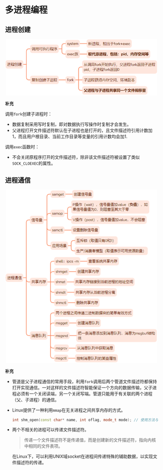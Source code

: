 # 多进程编程

## 进程创建
<div align=center>
<img src="./imgs/10_1.png" width=500>
</div>

**补充**

调用`fork`创建子进程时：
- 数据复制采用写时复制，即对数据执行写操作时复制才会发生。
- 父进程打开文件描述符默认在子进程也是打开的，且文件描述符引用计数加1，而且用户根目录、当前工作目录等变量的引用计数均会加1.

调用`exec`函数时：
- 不会关闭原程序打开的文件描述符，除非该文件描述符被设置了类似`SOCK_CLOEXEC`的属性。

## 进程通信

<div align=center>
<img src="./imgs/10_2.png" width=500>
</div>

**补充**

- 管道是父子进程通信的常用手段，利用`fork`调用后两个管道文件描述符都保持打开实现通信。一对这样的文件描述符智能保证一个方向的数据传输，父子进程必须有一个关闭读端，另一个关闭写端。管道只能用于有关联的两个进程（父、子进程）的通信。

- Linux提供了一种利用`mmap`在无关进程之间共享内存的方式。
  ```c++
  int shm_open(const char* name, int oflag, mode_t mode); // 使用方法与open相同
  ```

- 两个不相关的进程可以传递文件描述符。
  > 传递一个文件描述符不是传递值，而是创建新的文件描述符，指向内核中相同的文件表项。

  在Linux下，可以利用UNIX域socket在进程间传递特殊的辅助数据，以实现文件描述符的传递。


